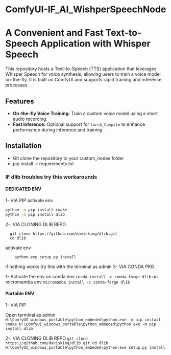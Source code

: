 # ComfyUI-IF_AI_WishperSpeechNode
# A Convenient and Fast Text-to-Speech Application with Whisper Speech

This repository hosts a Text-to-Speech (TTS) application that leverages Whisper Speech for voice synthesis, allowing users to train a voice model on-the-fly. It is built on ComfyUI and supports rapid training and inference processes.

## Features
- **On-the-fly Voice Training:** Train a custom voice model using a short audio recording.
- **Fast Inference:** Optional support for `torch_Compile` to enhance performance during inference and training.

## Installation
- Git clone the repository to your custom_nodes folder 
- pip install -r requirements.txt


### IF dlib troubles try this workarounds

#### DEDICATED ENV
1-.VIA PIP
activate env
  ```bash
  python -m pip install cmake
  python -m pip install dlib
  
  ```
2-. VIA CLONING DLIB REPO
  ```
    git clone https://github.com/davisking/dlib.git
    cd dlib
  ```
  activate env
  ```
      python.exe setup.py install
  ```

if nothing works try this with the terminal as admin
3-.VIA CONDA PKG

1-.Activate the env
on conda env
`conda install -c conda-forge dlib`
on micromamba env
`micromamba install -c conda-forge dlib`

#### Portable ENV
1-.VIA PIP

  Open terminal as admin
    ```
   H:\ComfyUI_windows_portable\python_embeded\python.exe -m pip install cmake
   H:\ComfyUI_windows_portable\python_embeded\python.exe -m pip install dlib
    ```
    
2-. VIA CLONING DLIB REPO
    ```
    git clone https://github.com/davisking/dlib.git
    cd dlib
    H:\ComfyUI_windows_portable\python_embeded\python.exe setup.py install
    ```






   


